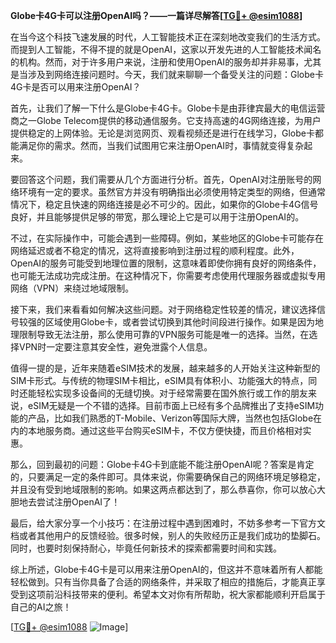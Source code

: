 **Globe卡4G卡可以注册OpenAI吗？——一篇详尽解答[[TG💪+ @esim1088](https://t.me/s/esim1088)]**

在当今这个科技飞速发展的时代，人工智能技术正在深刻地改变我们的生活方式。而提到人工智能，不得不提的就是OpenAI，这家以开发先进的人工智能技术闻名的机构。然而，对于许多用户来说，注册和使用OpenAI的服务却并非易事，尤其是当涉及到网络连接问题时。今天，我们就来聊聊一个备受关注的问题：Globe卡4G卡是否可以用来注册OpenAI？

首先，让我们了解一下什么是Globe卡4G卡。Globe卡是由菲律宾最大的电信运营商之一Globe Telecom提供的移动通信服务。它支持高速的4G网络连接，为用户提供稳定的上网体验。无论是浏览网页、观看视频还是进行在线学习，Globe卡都能满足你的需求。然而，当我们试图用它来注册OpenAI时，事情就变得复杂起来。

要回答这个问题，我们需要从几个方面进行分析。首先，OpenAI对注册账号的网络环境有一定的要求。虽然官方并没有明确指出必须使用特定类型的网络，但通常情况下，稳定且快速的网络连接是必不可少的。因此，如果你的Globe卡4G信号良好，并且能够提供足够的带宽，那么理论上它是可以用于注册OpenAI的。

不过，在实际操作中，可能会遇到一些障碍。例如，某些地区的Globe卡可能存在网络延迟或者不稳定的情况，这将直接影响到注册过程的顺利程度。此外，OpenAI的服务可能受到地理位置的限制，这意味着即使你拥有良好的网络条件，也可能无法成功完成注册。在这种情况下，你需要考虑使用代理服务器或虚拟专用网络（VPN）来绕过地域限制。

接下来，我们来看看如何解决这些问题。对于网络稳定性较差的情况，建议选择信号较强的区域使用Globe卡，或者尝试切换到其他时间段进行操作。如果是因为地理限制导致无法注册，那么使用可靠的VPN服务可能是唯一的选择。当然，在选择VPN时一定要注意其安全性，避免泄露个人信息。

值得一提的是，近年来随着eSIM技术的发展，越来越多的人开始关注这种新型的SIM卡形式。与传统的物理SIM卡相比，eSIM具有体积小、功能强大的特点，同时还能轻松实现多设备间的无缝切换。对于经常需要在国外旅行或工作的朋友来说，eSIM无疑是一个不错的选择。目前市面上已经有多个品牌推出了支持eSIM功能的产品，比如我们熟悉的T-Mobile、Verizon等国际大牌，当然也包括Globe在内的本地服务商。通过这些平台购买eSIM卡，不仅方便快捷，而且价格相对实惠。

那么，回到最初的问题：Globe卡4G卡到底能不能注册OpenAI呢？答案是肯定的，只要满足一定的条件即可。具体来说，你需要确保自己的网络环境足够稳定，并且没有受到地域限制的影响。如果这两点都达到了，那么恭喜你，你可以放心大胆地去尝试注册OpenAI了！

最后，给大家分享一个小技巧：在注册过程中遇到困难时，不妨多参考一下官方文档或者其他用户的反馈经验。很多时候，别人的失败经历正是我们成功的垫脚石。同时，也要时刻保持耐心，毕竟任何新技术的探索都需要时间和实践。

综上所述，Globe卡4G卡是可以用来注册OpenAI的，但这并不意味着所有人都能轻松做到。只有当你具备了合适的网络条件，并采取了相应的措施后，才能真正享受到这项前沿科技带来的便利。希望本文对你有所帮助，祝大家都能顺利开启属于自己的AI之旅！ 

[[TG💪+ @esim1088](https://t.me/s/esim1088) ![Image](https://i.postimg.cc/4NQfJmqS/Snipaste-2025-05-13-00-14-12.png)]